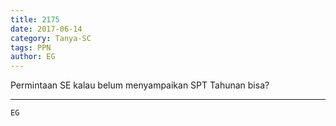 ```yaml
---
title: 2175
date: 2017-06-14
category: Tanya-SC
tags: PPN
author: EG
---
```


Permintaan SE kalau belum menyampaikan SPT Tahunan bisa?

---



`EG`
